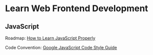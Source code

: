 Learn Web Frontend Development
==============================

## JavaScript

Roadmap: [How to Learn JavaScript Properly](http://javascriptissexy.com/how-to-learn-JavaScript-properly/)

Code Convention: [Google JavaScript Code Style Guide](http://chajn.org/jsguide/javascriptguide.html)

